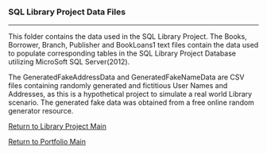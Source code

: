 ### SQL Library Project Data Files
***

This folder contains the data used in the SQL Library
Project.  The Books, Borrower, Branch, Publisher and
BookLoans1 text files contain the data used to populate
corresponding tables in the SQL Library Project Database
utilizing MicroSoft SQL Server(2012).

The GeneratedFakeAddressData and GeneratedFakeNameData
are CSV files containing randomly generated and fictitious
User Names and Addresses, as this is a hypothetical
project to simulate a real world Library scenario.
The generated fake data was obtained from a free
online random generator resource.


[Return to Library Project Main](../)

[Return to Portfolio Main](../../../)
